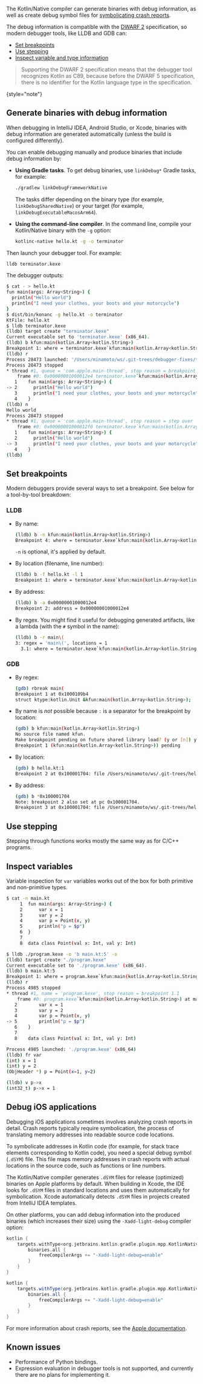 [//]: # (title: Debugging Kotlin/Native)

The Kotlin/Native compiler can generate binaries with debug information, as well as create debug symbol files for [symbolicating
crash reports](#debug-ios-applications).

The debug information is compatible with the [DWARF 2](https://dwarfstd.org/download.html) specification, so modern debugger
tools, like LLDB and GDB can:

* [Set breakpoints](#set-breakpoints)
* [Use stepping](#use-stepping)
* [Inspect variable and type information](#inspect-variables)

> Supporting the DWARF 2 specification means that the debugger tool recognizes Kotlin as C89, because before the DWARF 5
> specification, there is no identifier for the Kotlin language type in the specification.
>
{style="note"}

## Generate binaries with debug information

When debugging in IntelliJ IDEA, Android Studio, or Xcode, binaries with debug information are generated automatically
(unless the build is configured differently).

You can enable debugging manually and produce binaries that include debug information by:

* **Using Gradle tasks**. To get debug binaries, use `linkDebug*` Gradle tasks, for example:

  ```bash
  ./gradlew linkDebugFrameworkNative
  ```

  The tasks differ depending on the binary type (for example, `linkDebugSharedNative`) or your target (for example, `linkDebugExecutableMacosArm64`).

* **Using the command-line compiler**. In the command line, compile your Kotlin/Native binary with the `-g` option:

  ```bash
  kotlinc-native hello.kt -g -o terminator
  ```

Then launch your debugger tool. For example:

```bash
lldb terminator.kexe
```

The debugger outputs:

```bash
$ cat - > hello.kt
fun main(args: Array<String>) {
  println("Hello world")
  println("I need your clothes, your boots and your motorcycle")
}
$ dist/bin/konanc -g hello.kt -o terminator
KtFile: hello.kt
$ lldb terminator.kexe
(lldb) target create "terminator.kexe"
Current executable set to 'terminator.kexe' (x86_64).
(lldb) b kfun:main(kotlin.Array<kotlin.String>)
Breakpoint 1: where = terminator.kexe`kfun:main(kotlin.Array<kotlin.String>) + 4 at hello.kt:2, address = 0x00000001000012e4
(lldb) r
Process 28473 launched: '/Users/minamoto/ws/.git-trees/debugger-fixes/terminator.kexe' (x86_64)
Process 28473 stopped
* thread #1, queue = 'com.apple.main-thread', stop reason = breakpoint 1.1
    frame #0: 0x00000001000012e4 terminator.kexe`kfun:main(kotlin.Array<kotlin.String>) at hello.kt:2
   1    fun main(args: Array<String>) {
-> 2      println("Hello world")
   3      println("I need your clothes, your boots and your motorcycle")
   4    }
(lldb) n
Hello world
Process 28473 stopped
* thread #1, queue = 'com.apple.main-thread', stop reason = step over
    frame #0: 0x00000001000012f0 terminator.kexe`kfun:main(kotlin.Array<kotlin.String>) at hello.kt:3
   1    fun main(args: Array<String>) {
   2      println("Hello world")
-> 3      println("I need your clothes, your boots and your motorcycle")
   4    }
(lldb)
```

## Set breakpoints

Modern debuggers provide several ways to set a breakpoint. See below for a tool-by-tool breakdown:

### LLDB

* By name:

  ```bash
  (lldb) b -n kfun:main(kotlin.Array<kotlin.String>)
  Breakpoint 4: where = terminator.kexe`kfun:main(kotlin.Array<kotlin.String>) + 4 at hello.kt:2, address = 0x00000001000012e4
  ```

  `-n` is optional, it's applied by default.

* By location (filename, line number):

  ```bash
  (lldb) b -f hello.kt -l 1
  Breakpoint 1: where = terminator.kexe`kfun:main(kotlin.Array<kotlin.String>) + 4 at hello.kt:2, address = 0x00000001000012e4
  ```

* By address:

  ```bash
  (lldb) b -a 0x00000001000012e4
  Breakpoint 2: address = 0x00000001000012e4
  ```

* By regex. You might find it useful for debugging generated artifacts, like a lambda (with the `#` symbol in the name):

  ```bash
  (lldb) b -r main\(
  3: regex = 'main\(', locations = 1
    3.1: where = terminator.kexe`kfun:main(kotlin.Array<kotlin.String>) + 4 at hello.kt:2, address = terminator.kexe[0x00000001000012e4], unresolved, hit count = 0
  ```

### GDB

* By regex:

  ```bash
  (gdb) rbreak main(
  Breakpoint 1 at 0x1000109b4
  struct ktype:kotlin.Unit &kfun:main(kotlin.Array<kotlin.String>);
  ```

* By name is _not_ possible because `:` is a separator for the breakpoint by location:

  ```bash
  (gdb) b kfun:main(kotlin.Array<kotlin.String>)
  No source file named kfun.
  Make breakpoint pending on future shared library load? (y or [n]) y
  Breakpoint 1 (kfun:main(kotlin.Array<kotlin.String>)) pending
  ```

* By location:

  ```bash
  (gdb) b hello.kt:1
  Breakpoint 2 at 0x100001704: file /Users/minamoto/ws/.git-trees/hello.kt, line 1.
  ```

* By address:

  ```bash
  (gdb) b *0x100001704
  Note: breakpoint 2 also set at pc 0x100001704.
  Breakpoint 3 at 0x100001704: file /Users/minamoto/ws/.git-trees/hello.kt, line 2.
  ```

## Use stepping

Stepping through functions works mostly the same way as for C/C++ programs.

## Inspect variables

Variable inspection for `var` variables works out of the box for both primitive and non-primitive types.

```bash
$ cat -n main.kt
     1  fun main(args: Array<String>) {
     2      var x = 1
     3      var y = 2
     4      var p = Point(x, y)
     5      println("p = $p")
     6  }
     7 
     8  data class Point(val x: Int, val y: Int)

$ lldb ./program.kexe -o 'b main.kt:5' -o
(lldb) target create "./program.kexe"
Current executable set to './program.kexe' (x86_64).
(lldb) b main.kt:5
Breakpoint 1: where = program.kexe`kfun:main(kotlin.Array<kotlin.String>) + 289 at main.kt:5
(lldb) r
Process 4985 stopped
* thread #1, name = 'program.kexe', stop reason = breakpoint 1.1
    frame #0: program.kexe`kfun:main(kotlin.Array<kotlin.String>) at main.kt:5
   2        var x = 1
   3        var y = 2
   4        var p = Point(x, y)
-> 5        println("p = $p")
   6    }
   7   
   8    data class Point(val x: Int, val y: Int)

Process 4985 launched: './program.kexe' (x86_64)
(lldb) fr var
(int) x = 1
(int) y = 2
(ObjHeader *) p = Point(x=1, y=2)

(lldb) v p->x
(int32_t) p->x = 1
```

## Debug iOS applications

Debugging iOS applications sometimes involves analyzing crash reports in detail. Crash reports typically require
symbolication, the process of translating memory addresses into readable source code locations.

To symbolicate addresses in Kotlin code (for example, for stack trace elements corresponding to Kotlin code), you need a
special debug symbol (`.dSYM`) file. This file maps memory addresses in crash reports with actual locations in the source
code, such as functions or line numbers.

The Kotlin/Native compiler generates `.dSYM` files for release (optimized) binaries on Apple platforms by default.
When building in Xcode, the IDE looks for `.dSYM` files in standard locations and uses them automatically for symbolication.
Xcode automatically detects `.dSYM` files in projects created from IntelliJ IDEA templates.

On other platforms, you can add debug information into the produced binaries (which increases their size)
using the `-Xadd-light-debug` compiler option:

<tabs group="build-script">
<tab title="Kotlin" group-key="kotlin">

```kotlin
kotlin {
    targets.withType<org.jetbrains.kotlin.gradle.plugin.mpp.KotlinNativeTarget> {
        binaries.all {
            freeCompilerArgs += "-Xadd-light-debug=enable"
        }
    }
}
```

</tab>
<tab title="Groovy" group-key="groovy">

```groovy
kotlin {
    targets.withType(org.jetbrains.kotlin.gradle.plugin.mpp.KotlinNativeTarget) {
        binaries.all {
            freeCompilerArgs += "-Xadd-light-debug=enable"
        }
    }
}
```

</tab>
</tabs>

For more information about crash reports, see the [Apple documentation](https://developer.apple.com/documentation/xcode/diagnosing-issues-using-crash-reports-and-device-logs).

## Known issues

* Performance of Python bindings.
* Expression evaluation in debugger tools is not supported, and currently there are no plans for implementing it.
